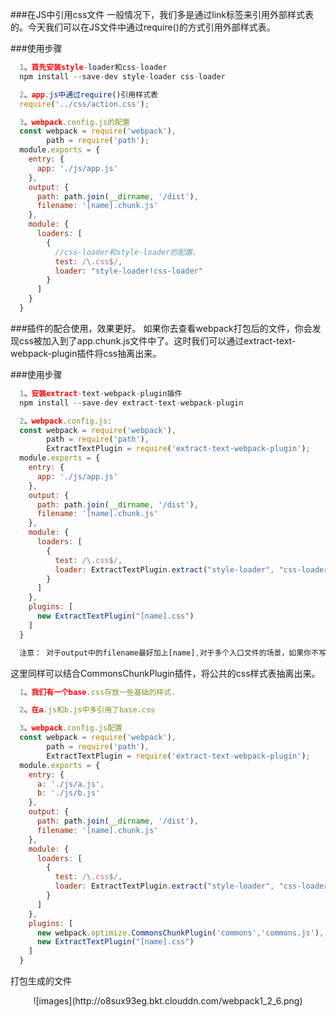 ###在JS中引用css文件
  一般情况下，我们多是通过link标签来引用外部样式表的。今天我们可以在JS文件中通过require()的方式引用外部样式表。

###使用步骤
```js
  1、首先安装style-loader和css-loader
  npm install --save-dev style-loader css-loader

  2、app.js中通过require()引用样式表
  require('../css/action.css');

  3、webpack.config.js的配置
  const webpack = require('webpack'),
        path = require('path');
  module.exports = {
    entry: {
      app: './js/app.js'
    },
    output: {
      path: path.join(__dirname, '/dist'),
      filename: '[name].chunk.js'
    },
    module: {
      loaders: [
        {
          //css-loader和style-loader的配置。
          test: /\.css$/,
          loader: "style-loader!css-loader"
        }
      ]
    }
  }
```

###插件的配合使用，效果更好。
  如果你去查看webpack打包后的文件，你会发现css被加入到了app.chunk.js文件中了。这时我们可以通过extract-text-webpack-plugin插件将css抽离出来。

###使用步骤
```js
  1、安装extract-text-webpack-plugin插件
  npm install --save-dev extract-text-webpack-plugin

  2、webpack.config.js:
  const webpack = require('webpack'),
        path = require('path'),
        ExtractTextPlugin = require('extract-text-webpack-plugin');
  module.exports = {
    entry: {
      app: './js/app.js'
    },
    output: {
      path: path.join(__dirname, '/dist'),
      filename: '[name].chunk.js'
    },
    module: {
      loaders: [  
        {
          test: /\.css$/,
          loader: ExtractTextPlugin.extract("style-loader", "css-loader") //这里发生了改变
        }
      ]
    },
    plugins: [
      new ExtractTextPlugin("[name].css")
    ]
  }

  注意： 对于output中的filename最好加上[name],对于多个入口文件的场景，如果你不写的话，发生覆盖。得不到预期的结果。
```  

  这里同样可以结合CommonsChunkPlugin插件，将公共的css样式表抽离出来。

```js
  1、我们有一个base.css存放一些基础的样式.

  2、在a.js和b.js中多引用了base.css

  3、webpack.config.js配置
  const webpack = require('webpack'),
        path = require('path'),
        ExtractTextPlugin = require('extract-text-webpack-plugin');
  module.exports = {
    entry: {
      a: './js/a.js',
      b: './js/b.js'
    },
    output: {
      path: path.join(__dirname, '/dist'),
      filename: '[name].chunk.js'
    },
    module: {
      loaders: [
        {
          test: /\.css$/,
          loader: ExtractTextPlugin.extract("style-loader", "css-loader")
        }
      ]
    },
    plugins: [
      new webpack.optimize.CommonsChunkPlugin('commons','commons.js'),
      new ExtractTextPlugin("[name].css")
    ]
  }
```  
  打包生成的文件
  <center>![images](http://o8sux93eg.bkt.clouddn.com/webpack1_2_6.png)</center>
